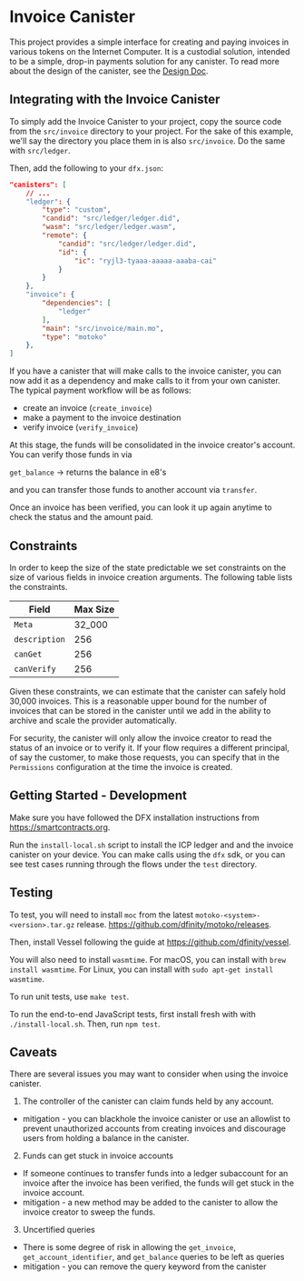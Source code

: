 # Invoice Canister

This project provides a simple interface for creating and paying invoices in various tokens on the Internet Computer. It is a custodial solution, intended to be a simple, drop-in payments solution for any canister. To read more about the design of the canister, see the [Design Doc](./docs/DesignDoc.md).

## Integrating with the Invoice Canister

To simply add the Invoice Canister to your project, copy the source code from the `src/invoice` directory to your project. For the sake of this example, we'll say the directory you place them in is also `src/invoice`. Do the same with `src/ledger`.

Then, add the following to your `dfx.json`:

```json
"canisters": [
    // ...
    "ledger": {
        "type": "custom",
        "candid": "src/ledger/ledger.did",
        "wasm": "src/ledger/ledger.wasm",
        "remote": {
            "candid": "src/ledger/ledger.did",
            "id": {
                "ic": "ryjl3-tyaaa-aaaaa-aaaba-cai"
            }
        }
    },
    "invoice": {
        "dependencies": [
            "ledger"
        ],
        "main": "src/invoice/main.mo",
        "type": "motoko"
    },
]
```

If you have a canister that will make calls to the invoice canister, you can now add it as a dependency and make calls to it from your own canister. The typical payment workflow will be as follows:

- create an invoice (`create_invoice`)
- make a payment to the invoice destination
- verify invoice (`verify_invoice`)

At this stage, the funds will be consolidated in the invoice creator's account. You can verify those funds in via

`get_balance` -> returns the balance in e8's

and you can transfer those funds to another account via `transfer`.

Once an invoice has been verified, you can look it up again anytime to check the status and the amount paid.

## Constraints
In order to keep the size of the state predictable we set constraints on the size of various fields in invoice creation arguments. The following table lists the constraints.

| Field         | Max Size |
|---------------|----------|
| `Meta`        | 32_000   |
| `description` | 256      |
| `canGet`      | 256      |
| `canVerify`   | 256      |

Given these constraints, we can estimate that the canister can safely hold 30,000 invoices. This is a reasonable upper bound for the number of invoices that can be stored in the canister until we add in the ability to archive and scale the provider automatically.


For security, the canister will only allow the invoice creator to read the status of an invoice or to verify it. If your flow requires a different principal, of say the customer, to make those requests, you can specify that in the `Permissions` configuration at the time the invoice is created.

## Getting Started - Development

Make sure you have followed the DFX installation instructions from https://smartcontracts.org.

Run the `install-local.sh` script to install the ICP ledger and and the invoice canister on your device. You can make calls using the `dfx` sdk, or you can see test cases running through the flows under the `test` directory.

## Testing

To test, you will need to install `moc` from the latest `motoko-<system>-<version>.tar.gz` release. https://github.com/dfinity/motoko/releases.

Then, install Vessel following the guide at https://github.com/dfinity/vessel.

You will also need to install `wasmtime`. For macOS, you can install with `brew install wasmtime`. For Linux, you can install with `sudo apt-get install wasmtime`.

To run unit tests, use `make test`.

To run the end-to-end JavaScript tests, first install fresh with with `./install-local.sh`. Then, run `npm test`.

## Caveats

There are several issues you may want to consider when using the invoice canister.

1. The controller of the canister can claim funds held by any account. 
  * mitigation - you can blackhole the invoice canister or use an allowlist to prevent unauthorized accounts from creating invoices and discourage users from holding a balance in the canister.
2. Funds can get stuck in invoice accounts
  * If someone continues to transfer funds into a ledger subaccount for an invoice after the invoice has been verified, the funds will get stuck in the invoice account.
  * mitigation - a new method may be added to the canister to allow the invoice creator to sweep the funds.
3. Uncertified queries
  * There is some degree of risk in allowing the `get_invoice`, `get_account_identifier`, and `get_balance` queries to be left as queries
  * mitigation - you can remove the query keyword from the canister
